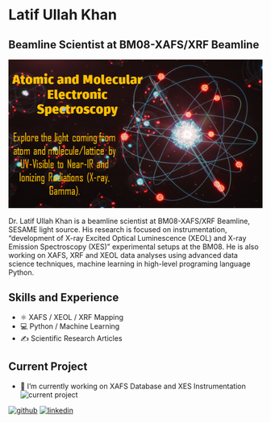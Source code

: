 # Latif Ullah Khan
## Beamline Scientist at BM08-XAFS/XRF Beamline 
![I am Beamline Scientist at BM08-XAFS/XRF Beamline](https://github.com/khanlatif001/khanlatif001/blob/main/background.png)

Dr. Latif Ullah Khan is a beamline scientist at BM08-XAFS/XRF Beamline, SESAME light source. His research is focused on instrumentation, “development of X-ray Excited Optical Luminescence (XEOL) and X-ray Emission Spectroscopy (XES)” experimental setups at the BM08. He is also working on XAFS, XRF and XEOL data analyses using advanced data science techniques, machine learning in high-level programing language Python. 

## Skills and Experience

* ⚛️ XAFS / XEOL / XRF Mapping
* 💻 Python / Machine Learning
* ✍️ Scientific Research Articles

## Current Project

- 🔭 I’m currently working on XAFS Database and XES Instrumentation
![current project]() 


[<img src='https://cdn.jsdelivr.net/npm/simple-icons@3.0.1/icons/github.svg' alt='github' height='40'>](https://github.com/khanlatif001)  [<img src='https://cdn.jsdelivr.net/npm/simple-icons@3.0.1/icons/linkedin.svg' alt='linkedin' height='40'>](https://www.linkedin.com/in/https://www.linkedin.com/in/latif-ullah-khan-711b95124//)  




